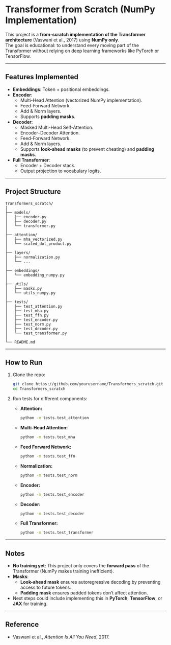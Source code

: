 # Transformer from Scratch (NumPy Implementation)

This project is a **from-scratch implementation of the Transformer architecture** (Vaswani et al., 2017) using **NumPy only**.  
The goal is educational: to understand every moving part of the Transformer without relying on deep learning frameworks like PyTorch or TensorFlow.  

---

## Features Implemented

- **Embeddings**: Token + positional embeddings.  
- **Encoder**:
  - Multi-Head Attention (vectorized NumPy implementation).  
  - Feed-Forward Network.  
  - Add & Norm layers.  
  - Supports **padding masks**.  
- **Decoder**:
  - Masked Multi-Head Self-Attention.  
  - Encoder–Decoder Attention.  
  - Feed-Forward Network.  
  - Add & Norm layers.  
  - Supports **look-ahead masks** (to prevent cheating) and **padding masks**.  
- **Full Transformer**:
  - Encoder + Decoder stack.  
  - Output projection to vocabulary logits.  

---

## Project Structure

```
Transformers_scratch/
│
├── models/
│   ├── encoder.py
│   ├── decoder.py
│   └── transformer.py
│
├── attention/
│   ├── mha_vectorized.py
│   └── scaled_dot_product.py
│
├── layers/
│   ├── normalization.py
│   └── ...
│
├── embeddings/
│   └── embedding_numpy.py
│
├── utils/
│   ├── masks.py
│   └── utils_numpy.py
│
├── tests/
│   ├── test_attention.py
│   ├── test_mha.py
│   ├── test_ffn.py
│   ├── test_encoder.py
│   ├── test_norm.py
│   ├── test_decoder.py
│   └── test_transformer.py
│
└── README.md
```

---

## How to Run

1. Clone the repo:
   ```bash
   git clone https://github.com/yourusername/Transformers_scratch.git
   cd Transformers_scratch
   ```

2. Run tests for different components:

   - **Attention:**
     ```bash
     python -m tests.test_attention
     ```

   - **Multi-Head Attention:**
     ```bash
     python -m tests.test_mha
     ```

   - **Feed Forward Network:**
     ```bash
     python -m tests.test_ffn
     ```

   - **Normalization:**
     ```bash
     python -m tests.test_norm
     ```

   - **Encoder:**
     ```bash
     python -m tests.test_encoder
     ```

   - **Decoder:**
     ```bash
     python -m tests.test_decoder
     ```

   - **Full Transformer:**
     ```bash
     python -m tests.test_transformer
     ```

---

## Notes

- **No training yet**: This project only covers the **forward pass** of the Transformer (NumPy makes training inefficient).  
- **Masks**:  
  - **Look-ahead mask** ensures autoregressive decoding by preventing access to future tokens.  
  - **Padding mask** ensures padded tokens don’t affect attention.  
- Next steps could include implementing this in **PyTorch**, **TensorFlow**, or **JAX** for training.  

---

## Reference
- Vaswani et al., *Attention Is All You Need*, 2017.  
